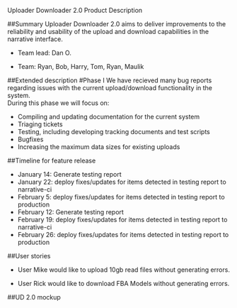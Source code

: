 Uploader Downloader 2.0 Product Description

##Summary
Uploader Downloader 2.0 aims to deliver improvements to the reliability and usability of the upload and download capabilities in the narrative interface.  

+ Team lead: Dan O.

+ Team: Ryan, Bob, Harry, Tom, Ryan, Maulik

##Extended description
#Phase I
We have recieved many bug reports regarding issues with the current upload/download functionality in the system.  
During this phase we will focus on: 
+ Compiling and updating documentation for the current system
+ Triaging tickets
+ Testing, including developing tracking documents and test scripts
+ Bugfixes
+ Increasing the maximum data sizes for existing uploads


##Timeline for feature release
+ January 14: Generate testing report
+ January 22: deploy fixes/updates for items detected in testing report to narrative-ci
+ February 5: deploy fixes/updates for items detected in testing report to production
+ February 12: Generate testing report
+ February 19: deploy fixes/updates for items detected in testing report to narrative-ci
+ February 26: deploy fixes/updates for items detected in testing report to production

##User stories
+	User Mike would like to upload 10gb read files without generating errors.

+	User Rick would like to download FBA Models without generating errors.

##UD 2.0 mockup

